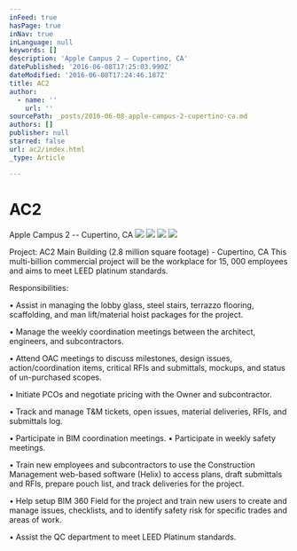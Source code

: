```yaml
---
inFeed: true
hasPage: true
inNav: true
inLanguage: null
keywords: []
description: 'Apple Campus 2 – Cupertino, CA'
datePublished: '2016-06-08T17:25:03.990Z'
dateModified: '2016-06-08T17:24:46.187Z'
title: AC2
author:
  - name: ''
    url: ''
sourcePath: _posts/2016-06-08-apple-campus-2-cupertino-ca.md
authors: []
publisher: null
starred: false
url: ac2/index.html
_type: Article

---
```

# AC2

Apple Campus 2 -- Cupertino, CA
![](https://the-grid-user-content.s3-us-west-2.amazonaws.com/392ca466-e46b-44c5-868f-07ed3ac4636d.jpg)
![](https://s3-us-west-2.amazonaws.com/the-grid-img/p/50f2e1235811ed3f6df13ec89126e9c22b333120.jpg)
![](https://the-grid-user-content.s3-us-west-2.amazonaws.com/7e5a9123-d5ca-4532-a3db-5012c0b163ac.jpg)
![](https://s3-us-west-2.amazonaws.com/the-grid-img/p/7c2ca13e71098a80e655c91895b4755ed2904c32.png)

Project: AC2 Main Building (2.8 million square footage) - Cupertino, CA This multi-billion commercial project will be the workplace for 15, 000 employees and aims to meet LEED platinum standards.

Responsibilities: 

• Assist in managing the lobby glass, steel stairs, terrazzo flooring, scaffolding, and man lift/material hoist packages for the project. 

• Manage the weekly coordination meetings between the architect, engineers, and subcontractors. 

• Attend OAC meetings to discuss milestones, design issues, action/coordination items, critical RFIs and submittals, mockups, and status of un-purchased scopes. 

• Initiate PCOs and negotiate pricing with the Owner and subcontractor. 

• Track and manage T&M tickets, open issues, material deliveries, RFIs, and submittals log. 

• Participate in BIM coordination meetings. • Participate in weekly safety meetings. 

• Train new employees and subcontractors to use the Construction Management web-based software (Helix) to access plans, draft submittals and RFIs, prepare pouch list, and track deliveries for the project. 

• Help setup BIM 360 Field for the project and train new users to create and manage issues, checklists, and to identify safety risk for specific trades and areas of work. 

• Assist the QC department to meet LEED Platinum standards.